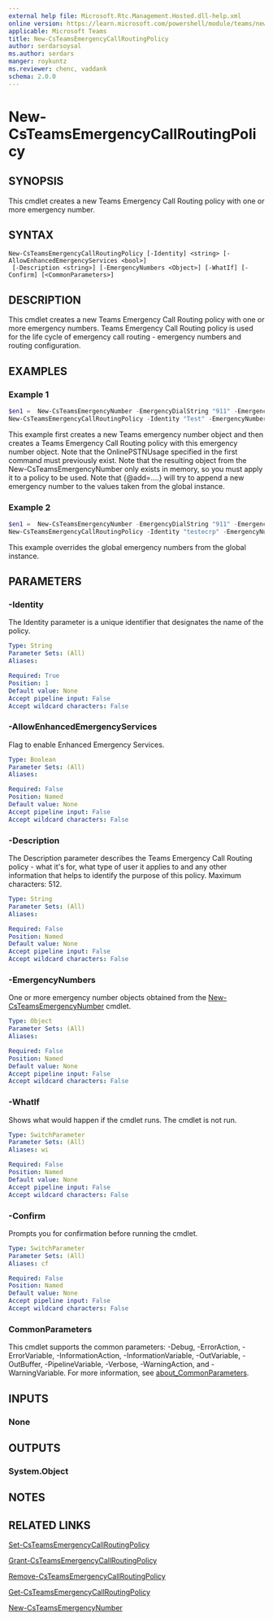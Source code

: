 ```yaml
---
external help file: Microsoft.Rtc.Management.Hosted.dll-help.xml
online version: https://learn.microsoft.com/powershell/module/teams/new-csteamsemergencycallroutingpolicy
applicable: Microsoft Teams
title: New-CsTeamsEmergencyCallRoutingPolicy
author: serdarsoysal
ms.author: serdars
manger: roykuntz
ms.reviewer: chenc, vaddank
schema: 2.0.0
---
```


# New-CsTeamsEmergencyCallRoutingPolicy

## SYNOPSIS
This cmdlet creates a new Teams Emergency Call Routing policy with one or more emergency number.

## SYNTAX

```
New-CsTeamsEmergencyCallRoutingPolicy [-Identity] <string> [-AllowEnhancedEmergencyServices <bool>]
 [-Description <string>] [-EmergencyNumbers <Object>] [-WhatIf] [-Confirm] [<CommonParameters>]
```

## DESCRIPTION
This cmdlet creates a new Teams Emergency Call Routing policy with one or more emergency numbers. Teams Emergency Call Routing policy is used for the life cycle of emergency call routing - emergency numbers and routing configuration.

## EXAMPLES

### Example 1
```powershell
$en1 =  New-CsTeamsEmergencyNumber -EmergencyDialString "911" -EmergencyDialMask "933" -OnlinePSTNUsage "USE911"
New-CsTeamsEmergencyCallRoutingPolicy -Identity "Test" -EmergencyNumbers @{add=$en1} -AllowEnhancedEmergencyServices:$true -Description "test"
```

This example first creates a new Teams emergency number object and then creates a Teams Emergency Call Routing policy with this emergency number object.
Note that the OnlinePSTNUsage specified in the first command must previously exist. Note that the resulting object from the New-CsTeamsEmergencyNumber only exists in memory, so you must apply it to a policy to be used.
Note that {@add=....} will try to append a new emergency number to the values taken from the global instance.

### Example 2
```powershell
$en1 =  New-CsTeamsEmergencyNumber -EmergencyDialString "911" -EmergencyDialMask "933" -OnlinePSTNUsage "USE911"
New-CsTeamsEmergencyCallRoutingPolicy -Identity "testecrp" -EmergencyNumbers $en1 -AllowEnhancedEmergencyServices:$true -Description "test"
```
This example overrides the global emergency numbers from the global instance.

## PARAMETERS

### -Identity
The Identity parameter is a unique identifier that designates the name of the policy.

```yaml
Type: String
Parameter Sets: (All)
Aliases:

Required: True
Position: 1
Default value: None
Accept pipeline input: False
Accept wildcard characters: False
```

### -AllowEnhancedEmergencyServices
Flag to enable Enhanced Emergency Services.

```yaml
Type: Boolean
Parameter Sets: (All)
Aliases:

Required: False
Position: Named
Default value: None
Accept pipeline input: False
Accept wildcard characters: False
```

### -Description
The Description parameter describes the Teams Emergency Call Routing policy - what it's for, what type of user it applies to and any other information that helps to identify the purpose of this policy. Maximum characters: 512.

```yaml
Type: String
Parameter Sets: (All)
Aliases:

Required: False
Position: Named
Default value: None
Accept pipeline input: False
Accept wildcard characters: False
```

### -EmergencyNumbers
One or more emergency number objects obtained from the [New-CsTeamsEmergencyNumber](https://learn.microsoft.com/powershell/module/teams/new-csteamsemergencynumber) cmdlet.

```yaml
Type: Object
Parameter Sets: (All)
Aliases:

Required: False
Position: Named
Default value: None
Accept pipeline input: False
Accept wildcard characters: False
```

### -WhatIf
Shows what would happen if the cmdlet runs.
The cmdlet is not run.

```yaml
Type: SwitchParameter
Parameter Sets: (All)
Aliases: wi

Required: False
Position: Named
Default value: None
Accept pipeline input: False
Accept wildcard characters: False
```

### -Confirm
Prompts you for confirmation before running the cmdlet.

```yaml
Type: SwitchParameter
Parameter Sets: (All)
Aliases: cf

Required: False
Position: Named
Default value: None
Accept pipeline input: False
Accept wildcard characters: False
```

### CommonParameters
This cmdlet supports the common parameters: -Debug, -ErrorAction, -ErrorVariable, -InformationAction, -InformationVariable, -OutVariable, -OutBuffer, -PipelineVariable, -Verbose, -WarningAction, and -WarningVariable. For more information, see [about_CommonParameters](https://go.microsoft.com/fwlink/?LinkID=113216).

## INPUTS

### None

## OUTPUTS

### System.Object

## NOTES

## RELATED LINKS

[Set-CsTeamsEmergencyCallRoutingPolicy](https://learn.microsoft.com/powershell/module/teams/set-csteamsemergencycallroutingpolicy)

[Grant-CsTeamsEmergencyCallRoutingPolicy](https://learn.microsoft.com/powershell/module/teams/grant-csteamsemergencycallroutingpolicy)

[Remove-CsTeamsEmergencyCallRoutingPolicy](https://learn.microsoft.com/powershell/module/teams/remove-csteamsemergencycallroutingpolicy)

[Get-CsTeamsEmergencyCallRoutingPolicy](https://learn.microsoft.com/powershell/module/teams/get-csteamsemergencycallroutingpolicy)

[New-CsTeamsEmergencyNumber](https://learn.microsoft.com/powershell/module/teams/new-csteamsemergencynumber)
